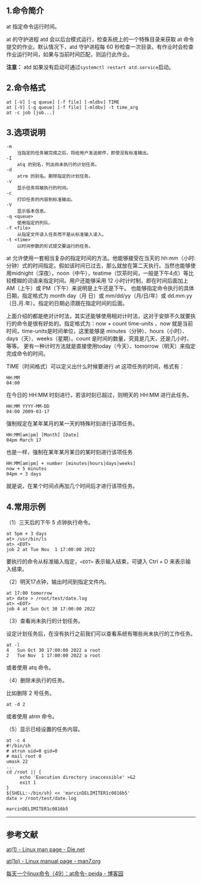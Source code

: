 ## 1.命令简介
at 指定命令运行时间。

at 的守护进程 atd 会以后台模式运行，检查系统上的一个特殊目录来获取 at 命令提交的作业。默认情况下，atd 守护进程每 60 秒检查一次目录。有作业时会检查作业运行时间，如果与当前时间匹配，则运行此作业。

**注意：** atd 如果没有启动可通过`systemctl restart atd.service`启动。

## 2.命令格式
```shell
at [-V] [-q queue] [-f file] [-mldbv] TIME
at [-V] [-q queue] [-f file] [-mldbv] -t time_arg
at -c job [job...]
```

## 3.选项说明
```
-m
	当指定的任务被完成之后，将给用户发送邮件，即使没有标准输出。
-I
	atq 的别名，列出尚未执行的计划任务。
-d
	atrm 的别名。删除指定的计划任务。
-v
	显示任务将被执行的时间。
-c
	打印任务的内容到标准输出。
-V
	显示版本信息。
-q <queue>
	使用指定的列队。
-f <file>
	从指定文件读入任务而不是从标准输入读入。
-t <time>
	以时间参数的形式提交要运行的任务。
```
at 允许使用一套相当复杂的指定时间的方法。他能够接受在当天的 hh:mm（小时:分钟）式的时间指定。假如该时间已过去，那么就放在第二天执行。当然也能够使用midnight（深夜），noon（中午），teatime（饮茶时间，一般是下午4点）等比较模糊的词语来指定时间。用户还能够采用 12 小时计时制，即在时间后面加上 AM（上午）或 PM（下午）来说明是上午还是下午。 也能够指定命令执行的具体日期，指定格式为 month day（月 日）或 mm/dd/yy（月/日/年）或 dd.mm.yy（日.月.年）。指定的日期必须跟在指定时间的后面。

上面介绍的都是绝对计时法，其实还能够使用相对计时法，这对于安排不久就要执行的命令是很有好处的。指定格式为：now + count time-units ，now 就是当前时间，time-units是时间单位，这里能够是 minutes（分钟）、hours（小时）、days（天）、weeks（星期）。count 是时间的数量，究竟是几天，还是几小时，等等。 更有一种计时方法就是直接使用today（今天）、tomorrow（明天）来指定完成命令的时间。

TIME（时间格式）可以定义出什么时候要进行 at 这项任务的时间，格式有：
```
HH:MM
04:00
```
在今日的 HH:MM 时刻进行，若该时刻已超过，则明天的 HH:MM 进行此任务。
```
HH:MM YYYY-MM-DD
04:00 2009-03-17
```
强制规定在某年某月的某一天的特殊时刻进行该项任务。
```
HH:MM[am|pm] [Month] [Date]
04pm March 17
```
也是一样，强制在某年某月某日的某时刻进行该项任务
```
HH:MM[am|pm] + number [minutes|hours|days|weeks]
now + 5 minutes
04pm + 3 days
```
就是说，在某个时间点再加几个时间后才进行该项任务。

## 4.常用示例
（1）三天后的下午 5 点钟执行命令。
```shell
at 5pm + 3 days
at> /usr/bin/ls
at> <EOT>
job 2 at Tue Nov  1 17:00:00 2022
```
要执行的命令从标准输入指定，`<EOT>` 表示输入结束，可键入 Ctrl + D 来表示输入结束。

（2）明天17点钟，输出时间到指定文件内。
```shell
at 17:00 tomorrow
at> date > /root/test/date.log
at> <EOT>
job 4 at Sun Oct 30 17:00:00 2022
```

（3）查看尚未执行的计划任务。

设定计划任务后，在没有执行之前我们可以查看系统有哪些尚未执行的工作任务。
```shell
at -l
4	Sun Oct 30 17:00:00 2022 a root
2	Tue Nov  1 17:00:00 2022 a root
```
或者使用 atq 命令。

（4）删除未执行的任务。

比如删除 2 号任务。
```shell
at -d 2
```
或者使用 atrm 命令。

（5）显示已经设置的任务内容。
```shell
at -c 4
#!/bin/sh
# atrun uid=0 gid=0
# mail root 0
umask 22
...
cd /root || {
	 echo 'Execution directory inaccessible' >&2
	 exit 1
}
${SHELL:-/bin/sh} << 'marcinDELIMITER1c0816b5'
date > /root/test/date.log

marcinDELIMITER1c0816b5
```

---
## 参考文献
[at(1) - Linux man page - Die.net](https://linux.die.net/man/1/at)

[at(1p) - Linux manual page - man7.org](https://man7.org/linux/man-pages/man1/at.1p.html)

[每天一个linux命令（49）：at命令- peida - 博客园](https://www.cnblogs.com/peida/archive/2013/01/05/2846152.html)
